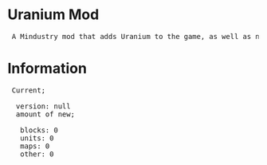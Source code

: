 # Uranium Mod
<pre>
 A Mindustry mod that adds Uranium to the game, as well as new blocks, units etc.
</pre>
# Information
<pre>
 Current;

  version: null
  amount of new;

   blocks: 0
   units: 0
   maps: 0
   other: 0
</pre>
